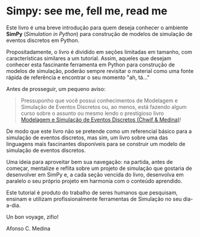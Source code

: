 # Simpy: see me, fell me, read me

Este livro é uma breve introdução para quem deseja conhecer o ambiente **SimPy** \(_Simulation in Python_\) para construção de modelos de simulação de eventos discretos em Python.

Propositadamente, o livro é dividido em seções limitadas em tamanho, com características similares a um tutorial. Assim, aqueles que desejam conhecer esta fascinante ferramenta em Python para construção de modelos de simulação, poderão sempre revisitar o material como uma fonte rápida de referência e encontrar o seu momento "ah, tá..."

Antes de prosseguir, um pequeno aviso:

> Pressuponho que você possui conhecimentos de Modelagem e Simulação de Eventos Discretos ou, ao menos, está fazendo algum curso sobre o assunto ou mesmo lendo o prestigioso livro [Modelagem e Simulação de Eventos Discretos \(Chwif & Medina\)](http://livrosimulacao.eng.br/)!

De modo que este livro não se pretende como um referencial básico para a simulação de eventos discretos, mas sim, um livro sobre uma das linguagens mais fascinantes disponíveis para se construir um modelo de simulação de eventos discretos.

Uma ideia para aproveitar bem sua navegação: na partida, antes de começar, mentalize e reflita sobre um projeto de simulação que gostaria de desenvolver em SimPy e, a cada seção vencida do livro, desenvolva em paralelo o seu próprio projeto em harmonia com o conteúdo aprendido.

Este tutorial é produto do trabalho de seres humanos que pesquisam, ensinam e utilizam profissionalmente ferramentas de Simulação no seu dia-a-dia.

Un bon voyage, zifio!

Afonso C. Medina

